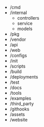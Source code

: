 - /cmd
- /internal
    - controllers
    - service
    - models
- /pkg
- /vendor
- /api
- /web
- /configs
- /init
- /scripts
- /build
- /deployments
- /test
- /docs
- /tools
- /examples
- /third_party
- /githooks
- /assets
- /website
